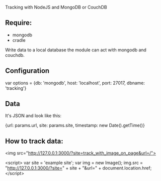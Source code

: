 Tracking with NodeJS and MongoDB or CouchDB

Require:
--------
- mongodb
- cradle

Write data to a local database the module can act with mongodb and couchdb.

Configuration
-------------

var options = {db: 'mongodb', host: 'localhost', port: 27017, dbname: 'tracking'}

Data
----

It's JSON and look like this:

{url: params.url, site: params.site, timestamp: new Date().getTime()}

How to track data:
------------------

&lt;img src="http://127.0.0.1:3000/?site=track_with_image_on_page&url=/">

&lt;script>
var site = 'example site'; var img = new Image(); img.src = "http://127.0.0.1:3000/?site=" + site + "&url=" + document.location.href;
&lt;/script>